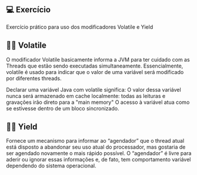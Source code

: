 ## 💻 Exercício

Exercício prático para uso dos modificadores Volatile e Yield

## 👨‍💻 Volatile
O modificador Volatile basicamente informa a JVM para ter cuidado com as Threads que estão sendo executadas simultaneamente. Essencialmente, volatile é usado para indicar que o valor de uma variável será modificado por diferentes threads.

Declarar uma variável Java com volatile significa:
O valor dessa variável nunca será armazenado em cache localmente: todas as leituras e gravações irão direto para a "main memory"
O acesso à variável atua como se estivesse dentro de um bloco sincronizado.

## 👨‍💻 Yield
Fornece um mecanismo para informar ao “agendador” que o thread atual está disposto a abandonar seu uso atual do processador, mas gostaria de ser agendado novamente o mais rápido possível. O “agendador” é livre para aderir ou ignorar essas informações e, de fato, tem comportamento variável dependendo do sistema operacional.

